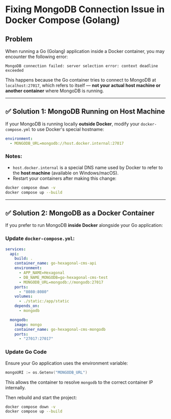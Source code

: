 # Fixing MongoDB Connection Issue in Docker Compose (Golang)

## Problem

When running a Go (Golang) application inside a Docker container, you may encounter the following error:

```
MongoDB connection failed: server selection error: context deadline exceeded
```

This happens because the Go container tries to connect to MongoDB at `localhost:27017`, which refers to itself — **not your actual host machine or another container** where MongoDB is running.

---

## ✅ Solution 1: MongoDB Running on Host Machine

If your MongoDB is running locally **outside Docker**, modify your `docker-compose.yml` to use Docker's special hostname:

```yaml
environment:
  - MONGODB_URL=mongodb://host.docker.internal:27017
```

### Notes:
- `host.docker.internal` is a special DNS name used by Docker to refer to the **host machine** (available on Windows/macOS).
- Restart your containers after making this change:

```bash
docker compose down -v
docker compose up --build
```

---

## ✅ Solution 2: MongoDB as a Docker Container

If you prefer to run MongoDB **inside Docker** alongside your Go application:

### Update `docker-compose.yml`:

```yaml
services:
  api:
    build: .
    container_name: go-hexagonal-cms-api
    environment:
      - APP_NAME=Hexagonal
      - DB_NAME_MONGODB=go-hexagonal-cms-test
      - MONGODB_URL=mongodb://mongodb:27017
    ports:
      - "8080:8080"
    volumes:
      - ./static:/app/static
    depends_on:
      - mongodb

  mongodb:
    image: mongo
    container_name: go-hexagonal-cms-mongodb
    ports:
      - "27017:27017"
```

### Update Go Code

Ensure your Go application uses the environment variable:

```go
mongoURI := os.Getenv("MONGODB_URL")
```

This allows the container to resolve `mongodb` to the correct container IP internally.

Then rebuild and start the project:

```bash
docker compose down -v
docker compose up --build
```
